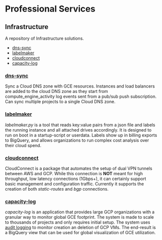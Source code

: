 # Professional Services
## Infrastructure
A repository of Infrastructure solutions.

 * [dns-sync](#dns-sync)
 * [labelmaker](#labelmaker)
 * [cloudconnect](#cloudconnect)
 * [capacity-log](#capacity-log)
  

### [dns-sync](dns-sync/)
  Sync a Cloud DNS zone with GCE resources. Instances and load balancers are added to the cloud DNS zone as they start from compute_engine_activity log events sent from a pub/sub push subscription. Can sync multiple projects to a single Cloud DNS zone.

### [labelmaker](labelmaker/)
  _labelmaker.py_ is a tool that reads key:value pairs from a json file and labels the running instance and all attached drives accordingly. It is designed to run on boot in a startup-script or userdata. Labels show up in billing exports to BigQuery, and allows organizations to run complex cost analysis over their cloud spend.

### [cloudconnect](cloudconnect/)
  CloudConnect is a package that automates the setup of dual VPN tunnels between AWS and GCP. While this connection is **NOT** meant for high throughput, low latency connections (1Gbps+), it can certainly support basic management and configuration traffic. Currently it supports the creation of both _static-routes_ and _bgp_ connections.

### [capacity-log](capacity-log/)
_capacity-log_ is an application that provides large GCP organizations with a granular way to monitor global GCE footprint. The system is made to scale to thousands of projects and only requires initial setup. 
The system uses [audit logging](https://cloud.google.com/logging/docs/audit/) to monitor creation an deletion of GCP VMs. 
The end-result is a BigQuery view that can be used for global visualization of GCE utilization.